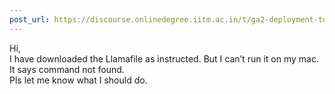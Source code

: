 ```yaml
---
post_url: https://discourse.onlinedegree.iitm.ac.in/t/ga2-deployment-tools-discussion-thread-tds-jan-2025/161120/40
---
```

Hi,  
I have downloaded the Llamafile as instructed. But I can’t run it on my mac. It says command not found.  
Pls let me know what I should do.